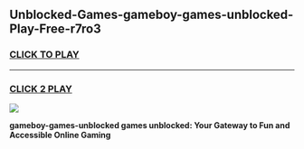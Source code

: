 
## Unblocked-Games-gameboy-games-unblocked-Play-Free-r7ro3
<h3>
<a href="https://premium76.site?title=gameboy-games-unblocked&ref=21A">CLICK TO PLAY</a></h3>
<hr>

<h3>
<a href="https://premium76.site?title=gameboy-games-unblocked&ref=21A">CLICK 2 PLAY</a>
  
</h3>

<a href="https://premium76.site?title=gameboy-games-unblocked&ref=21A"><img src="https://clearcache.store/games.png"></a>


**gameboy-games-unblocked games unblocked: Your Gateway to Fun and Accessible Online Gaming**
